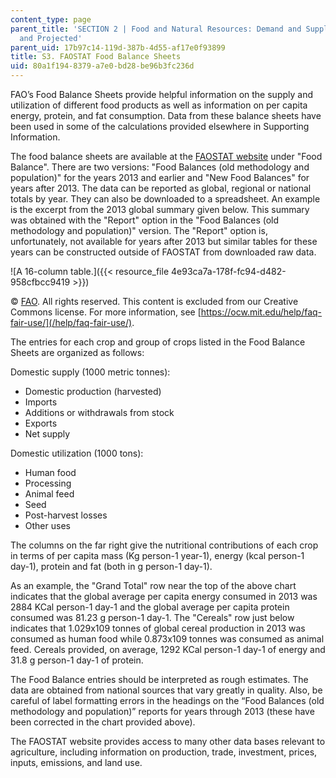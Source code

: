 ```yaml
---
content_type: page
parent_title: 'SECTION 2 | Food and Natural Resources: Demand and Supply, Current
  and Projected'
parent_uid: 17b97c14-119d-387b-4d55-af17e0f93899
title: S3. FAOSTAT Food Balance Sheets
uid: 80a1f194-8379-a7e0-bd28-be96b3fc236d
---
```


FAO’s Food Balance Sheets provide helpful information on the supply and utilization of different food products as well as information on per capita energy, protein, and fat consumption. Data from these balance sheets have been used in some of the calculations provided elsewhere in Supporting Information.

The food balance sheets are available at the [FAOSTAT website](http://www.fao.org/faostat/en/#data) under "Food Balance". There are two versions: "Food Balances (old methodology and population)" for the years 2013 and earlier and "New Food Balances" for years after 2013. The data can be reported as global, regional or national totals by year. They can also be downloaded to a spreadsheet. An example is the excerpt from the 2013 global summary given below. This summary was obtained with the "Report" option in the "Food Balances (old methodology and population)" version. The "Report" option is, unfortunately, not available for years after 2013 but similar tables for these years can be constructed outside of FAOSTAT from downloaded raw data.

![A 16-column table.]({{< resource_file 4e93ca7a-178f-fc94-d482-958cfbcc9419 >}})

© [FAO](http://www.fao.org). All rights reserved. This content is excluded from our Creative Commons license. For more information, see [https://ocw.mit.edu/help/faq-fair-use/](/help/faq-fair-use/).

The entries for each crop and group of crops listed in the Food Balance Sheets are organized as follows:

Domestic supply (1000 metric tonnes):           

*   Domestic production (harvested)
*   Imports
*   Additions or withdrawals from stock
*   Exports
*   Net supply

Domestic utilization (1000 tons):

*   Human food
*   Processing
*   Animal feed
*   Seed
*   Post-harvest losses
*   Other uses

The columns on the far right give the nutritional contributions of each crop in terms of per capita mass (Kg person\-1 year\-1), energy (kcal person\-1 day\-1), protein and fat (both in g person\-1 day\-1).

As an example, the "Grand Total" row near the top of the above chart indicates that the global average per capita energy consumed in 2013 was 2884 KCal person-1 day-1 and the global average per capita protein consumed was 81.23 g person\-1 day\-1. The "Cereals" row just below indicates that 1.029x109 tonnes of global cereal production in 2013 was consumed as human food while 0.873x109 tonnes was consumed as animal feed. Cereals provided, on average, 1292 KCal person\-1 day\-1 of energy and 31.8 g person\-1 day\-1 of protein. 

The Food Balance entries should be interpreted as rough estimates. The data are obtained from national sources that vary greatly in quality. Also, be careful of label formatting errors in the headings on the “Food Balances (old methodology and population)” reports for years through 2013 (these have been corrected in the chart provided above).

The FAOSTAT website provides access to many other data bases relevant to agriculture, including information on production, trade, investment, prices, inputs, emissions, and land use.